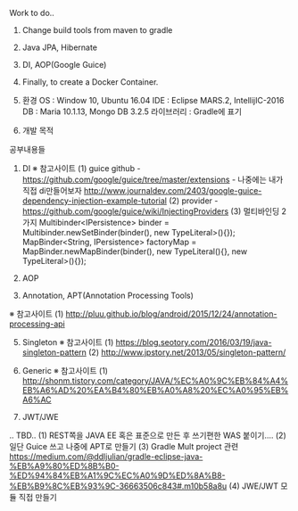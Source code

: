 ﻿Work to do..
1. Change build tools from maven to gradle
2. Java JPA, Hibernate
3. DI, AOP(Google Guice)
4. Finally, to create a Docker Container.

1. 환경
OS : Window 10, Ubuntu 16.04
IDE : Eclipse MARS.2, IntellijIC-2016 
DB : Maria 10.1.13, Mongo DB 3.2.5
라이브러리 :  Gradle에 표기

2. 개발 목적

공부내용들

1. DI
※ 참고사이트
(1) guice github - https://github.com/google/guice/tree/master/extensions
			     - 나중에는 내가 직접 di만들어보자 
			     http://www.journaldev.com/2403/google-guice-dependency-injection-example-tutorial
(2) provider - https://github.com/google/guice/wiki/InjectingProviders
(3) 멀티바인딩 2가지
Multibinder<IPersistence<?>> binder = Multibinder.newSetBinder(binder(), new TypeLiteral<IPersistence<?>>(){});
MapBinder<String, IPersistence<?>> factoryMap = MapBinder.newMapBinder(binder(), new TypeLiteral<String>(){}, new TypeLiteral<IPersistence<?>>(){});

3. AOP 

4. Annotation, APT(Annotation Processing Tools)

※ 참고사이트
(1) http://pluu.github.io/blog/android/2015/12/24/annotation-processing-api

5. Singleton
※ 참고사이트
(1) https://blog.seotory.com/2016/03/19/java-singleton-pattern
(2) http://www.jpstory.net/2013/05/singleton-pattern/

6. Generic
※ 참고사이트
(1) http://shonm.tistory.com/category/JAVA/%EC%A0%9C%EB%84%A4%EB%A6%AD%20%EA%B4%80%EB%A0%A8%20%EC%A0%95%EB%A6%AC

7. JWT/JWE 

.. TBD..
(1) REST쪽을 JAVA EE 혹은 표준으로 만든 후 쓰기편한 WAS 붙이기....
(2) 일단 Guice 쓰고 나중에 APT로 만들기
(3) Gradle Mult project 관련 https://medium.com/@ddljulian/gradle-eclipse-java-%EB%A9%80%ED%8B%B0-%ED%94%84%EB%A1%9C%EC%A0%9D%ED%8A%B8-%EB%B9%8C%EB%93%9C-36663506c843#.m10b58a8u
(4) JWE/JWT 모듈 직접 만들기
